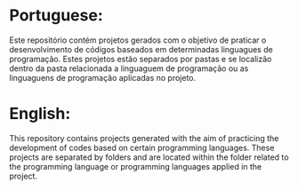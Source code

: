 # Portuguese:

  Este repositório contém projetos gerados com o objetivo de praticar o desenvolvimento de códigos baseados em determinadas linguagues de programação. Estes projetos estão separados por pastas e se localizão dentro da pasta relacionada a linguaguem de programação ou as linguaguens de programação aplicadas no projeto.

# English:

  This repository contains projects generated with the aim of practicing the development of codes based on certain programming languages. These projects are separated by folders and are located within the folder related to the programming language or programming languages applied in the project.
